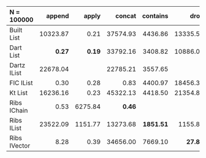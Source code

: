 | N = 100000 | append | apply | concat | contains | drop | filter | fold | head | init | map | prepend | reverse | tail | take | update |
| :--- | ---: | ---: | ---: | ---: | ---: | ---: | ---: | ---: | ---: | ---: | ---: | ---: | ---: | ---: | ---: |
| Built List | 10323.87 | 0.21 | 37574.93 | 4436.86 | 13335.51 | 31130.51 | 9188.61 | 0.21 | 25285.61 | 29103.77 | 14048.24 | 29008.08 | 26319.35 | 12844.73 | 9943.35 |
| Dart List | **0.27** | **0.19** | 33792.16 | 3408.82 | 10886.07 | 30903.25 | 6676.20 | 0.20 |   | 27647.47 | 0.26 | 26720.30 | 21449.35 | 10698.90 | **0.22** |
| Dartz IList | 22678.04 |   | 22785.21 | 3557.65 |   | **14562.20** | **4389.13** |   |   | **14098.15** | 0.14 | 11015.47 | 0.29 |   |   |
| FIC IList | 0.30 | 0.28 | 0.83 | 4400.97 | 18456.31 | 24806.07 | 9190.33 | 0.22 | 38058.56 | 30537.91 | 14564.64 | 51584.00 | 36465.88 | 19254.52 | 10969.70 |
| Kt List | 16236.16 | 0.23 | 45322.13 | 4418.50 | 21354.80 | 22955.83 | 9018.97 | 0.22 | 46985.84 | 34336.85 |   | 16651.43 | 33590.25 | 22448.14 |   |
| Ribs IChain | 0.53 | 6275.84 | **0.46** |   |   | 134994.67 | 11095.58 | 0.37 | 54378.30 | 15504.88 | 0.58 | 11877.36 | 2369.41 |   |   |
| Ribs IList | 23522.09 | 1151.77 | 13273.68 | **1851.51** | 1155.80 | 17185.47 | 6829.99 | **0.16** | 42646.67 | 15268.74 | **0.14** | **9953.59** | **0.05** | 6854.12 | 13039.68 |
| Ribs IVector | 8.28 | 0.39 | 34656.00 | 7669.10 | **27.85** | 19960.82 | 13971.83 | 0.76 | **6.11** | 16821.51 | 24.64 | 53843.87 | 6.09 | **37.22** | 33898.37 |
